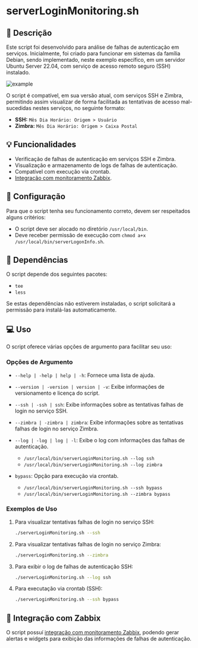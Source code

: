 # serverLoginMonitoring.sh

## 📑 Descrição
Este script foi desenvolvido para análise de falhas de autenticação em serviços. Inicialmente, foi criado para funcionar em sistemas da família Debian, sendo implementado, neste exemplo específico, em um servidor Ubuntu Server 22.04, com serviço de acesso remoto seguro (SSH) instalado.

![example](https://github.com/matheusseman/ServerLoginMonitoring/assets/119596051/e0ebdbec-3f40-46a6-a45c-576b16b7650c)

O script é compatível, em sua versão atual, com serviços SSH e Zimbra, permitindo assim visualizar de forma facilitada as tentativas de acesso mal-sucedidas nestes serviços, no seguinte formato:
- **SSH:** `Mês Dia Horário: Origem > Usuário`
- **Zimbra:** `Mês Dia Horário: Origem > Caixa Postal`

## 💡 Funcionalidades
- Verificação de falhas de autenticação em serviços SSH e Zimbra.
- Visualização e armazenamento de logs de falhas de autenticação.
- Compatível com execução via crontab.
- [Integração com monitoramento Zabbix](https://github.com/matheusseman/ServerLoginMonitoring/tree/main/Zabbix).

## 🔧 Configuração
Para que o script tenha seu funcionamento correto, devem ser respeitados alguns critérios:
- O script deve ser alocado no diretório `/usr/local/bin`.
- Deve receber permissão de execução com `chmod a+x /usr/local/bin/serverLogonInfo.sh`.

## 🚩 Dependências
O script depende dos seguintes pacotes:
- `tee`
- `less`

Se estas dependências não estiverem instaladas, o script solicitará a permissão para instalá-las automaticamente.

## 💻 Uso
O script oferece várias opções de argumento para facilitar seu uso:

### Opções de Argumento
- `--help | -help | help | -h`:
  Fornece uma lista de ajuda.
- `--version | -version | version | -v`:
  Exibe informações de versionamento e licença do script.
- `--ssh | -ssh | ssh`:
  Exibe informações sobre as tentativas falhas de login no serviço SSH.
- `--zimbra | -zimbra | zimbra`:
  Exibe informações sobre as tentativas falhas de login no serviço Zimbra.
- `--log | -log | log | -l`:
  Exibe o log com informações das falhas de autenticação.
  - `/usr/local/bin/serverLoginMonitoring.sh --log ssh`
  - `/usr/local/bin/serverLoginMonitoring.sh --log zimbra`

- `bypass`:
  Opção para execução via crontab.
  - `/usr/local/bin/serverLoginMonitoring.sh --ssh bypass`
  - `/usr/local/bin/serverLoginMonitoring.sh --zimbra bypass`

### Exemplos de Uso
1. Para visualizar tentativas falhas de login no serviço SSH:
   
    ```bash
    ./serverLoginMonitoring.sh --ssh
    ```
    
3. Para visualizar tentativas falhas de login no serviço Zimbra:
   
    ```bash
    ./serverLoginMonitoring.sh --zimbra
    ```
    
5. Para exibir o log de falhas de autenticação SSH:
   
    ```bash
    ./serverLoginMonitoring.sh --log ssh
    ```
    
7. Para executação via crontab (SSH):
   
    ```bash
    ./serverLoginMonitoring.sh --ssh bypass
    ```

## 🚀 Integração com Zabbix
O script possuí [integração com monitoramento Zabbix](https://github.com/matheusseman/ServerLoginMonitoring/tree/main/Zabbix), podendo gerar alertas e widgets para exibição das informações de falhas de autenticação.


